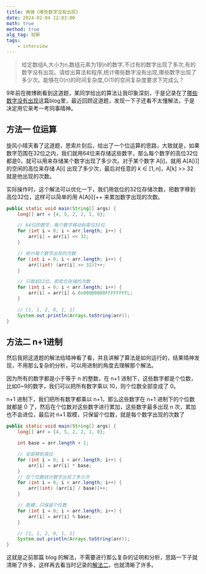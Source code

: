 ```yaml
---
title: 再做《哪些数字没有出现》
date: 2024-02-04 12:03:00
math: true
method: true
alg_tag: 知新
tags:
    - interview
---
```


>给定数组A,大小为n,数组元素为1到n的数字,不过有的数字出现了多次,有的数字没有出现。请给出算法和程序,统计哪些数字没有出现,哪些数字出现了多少次。能够在O(n)的时间复杂度,O(1)的空间复杂度要求下完成么？

9年前在微博刷看到这道题，某同学给出的算法让我印象深刻，于是记录在了[哪些数字没有出现](/other/2013-10-31-array1/)这篇blog里，最近回顾这道题，发现一下子还看不太懂解法，于是决定用它来考一考同事晴神。

## 方法一 位运算

旋风小晴天看了这道题，思索片刻后，给出了一个位运算的思路，大致就是，如果数字范围在32位之内，我们就用64位来存储这些数字，那么每个数字的高位32位都是0，就可以用来存储某个数字出现了多少次。对于某个数字 A[i]，就用 A[A[i]] 的空闲的高位来存储 A[i] 出现了多少次，最后对任意的 $k\in[1, n]$，A[k] >> 32 就是他出现的次数。

实际操作时，这个解法可以优化一下，我们用低位的32位存储次数，把数字移到高位32位，这样可以简单的用 A[A[i]]++ 来累加数字出现的次数。

```java
public static void main(String[] args) {
    long[] arr = {4, 5, 2, 2, 1, 0};

    // 64位的数字，每个数字移动到高位32位
    for (int i = 0; i < arr.length; i++) {
        arr[i] = arr[i] << 32;
    }

    // 统计每个数字出现的次数
    for (int i = 0; i < arr.length; i++) {
        arr[(int) (arr[i] >> 32)]++;
    }

    // 只取前32位，即低位存储的次数
    for (int i = 0; i < arr.length; i++) {
        arr[i] = arr[i] & 0x00000000FFFFFFFFL;
    }

    // [1, 1, 2, 0, 1, 1]
    System.out.println(Arrays.toString(arr));
}
```

## 方法二 n+1进制

然后我把这道题的解法给晴神看了看，并且讲解了算法是如何运行的，结果晴神发现，不用那么复杂的分析，可以用进制的角度去理解那个解法。

因为所有的数字都是小于等于 n 的整数，在 n+1 进制下，这些数字都是个位数，比如0~9的数字，我们可以把所有数字乘以 10，则个位数全部变成了 0。



n+1 进制下，我们把所有数字都乘以 n+1，那么这些数字在 n+1 进制下的个位数就都是 0 了，然后在个位数对这些数字进行累加，这些数字最多出现 n 次，累加也不会进位，最后对 n+1 取模，只保留个位数，就是每个数字出现的次数了

```java
public static void main(String[] args) {
    long[] arr = {4, 5, 2, 2, 1, 0};

    int base = arr.length + 1;

    // 全部移到高位
    for (int i = 0; i < arr.length; i++) {
        arr[i] = arr[i] * base;
    }
    // 在个位数统计数字出现了多少次
    for (int i = 0; i < arr.length; i++) {
        arr[(int) (arr[i] / base)]++;
    }

    // 取模，只保留个位数
    for (int i = 0; i < arr.length; i++) {
        arr[i] = arr[i] % base;
    }

    // [1, 1, 2, 0, 1, 1]
    System.out.println(Arrays.toString(arr));
}
```

这就是之前那篇 blog 的解法，不需要进行那么复杂的证明和分析，思路一下子就清晰了许多，这样再去看当时记录的[解法二](/other/2013-10-31-array1/#id-解决方案2)，也就清晰了许多。
